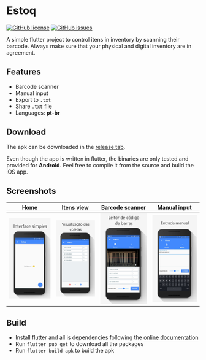 # Estoq

[![GitHub license](https://img.shields.io/github/license/Fernandohf/Estoq)](https://github.com/Fernandohf/Estoq/blob/master/LICENSE)
[![GitHub issues](https://img.shields.io/github/issues/Fernandohf/Estoq)](https://github.com/Fernandohf/Estoq/issues)

A simple flutter project to control itens in inventory by scanning their barcode. Always make sure that your physical and digital inventory are in agreement.

## Features

- Barcode scanner
- Manual input
- Export to `.txt`
- Share `.txt` file
- Languages: **pt-br**

## Download

The apk can be downloaded in the [release tab](https://github.com/Fernandohf/Estoq/releases).

Even though the app is written in flutter, the binaries are only tested and provided for **Android**. Feel free to compile it from the source and build the iOS app.

## Screenshots

|                                                               Home                                                               |                                                  Itens view                                                  |                                            Barcode scanner                                            |                                               Manual input                                                |
| :------------------------------------------------------------------------------------------------------------------------------: | :----------------------------------------------------------------------------------------------------------: | :---------------------------------------------------------------------------------------------------: | :-------------------------------------------------------------------------------------------------------: |
| ![Home screen](https://github.com/Fernandohf/Estoq/blob/master/Media/screenshots/01_home.png?raw=true "App home screen picture") | ![Session screen](https://github.com/Fernandohf/Estoq/blob/master/Media/screenshots/02_session.png?raw=true) | ![Scanner](https://github.com/Fernandohf/Estoq/blob/master/Media/screenshots/03_scanner.png?raw=true) | ![Manual input](https://github.com/Fernandohf/Estoq/blob/master/Media/screenshots/04_manual.png?raw=true) |

## Build

- Install flutter and all is dependencies following the [online documentation](https://flutter.dev/docs)
- Run `flutter pub get` to download all the packages
- Run `flutter build apk` to build the apk
